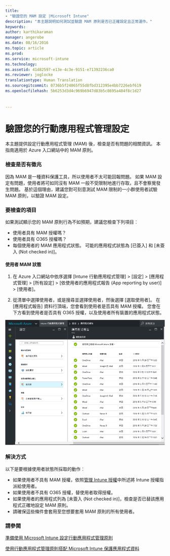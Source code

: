 ```yaml
---
title:
- "驗證您的 MAM 設定 |Microsoft Intune"
description: "本主題說明如何測試並驗證 MAM 原則是否已正確設定且正常運作。"
keywords: 
author: karthikaraman
manager: angerobe
ms.date: 08/16/2016
ms.topic: article
ms.prod: 
ms.service: microsoft-intune
ms.technology: 
ms.assetid: 41d82597-e13e-4c3e-9151-e71392236ca0
ms.reviewer: joglocke
translationtype: Human Translation
ms.sourcegitcommit: 0736b5f24065f55d8fbd312395e4bb7226ebf619
ms.openlocfilehash: 5b6253d3d4c969b6947d83b5c8695a484f8c1d27


---
```


# 驗證您的行動應用程式管理設定

本主題提供設定行動應用程式管理 (MAM) 後，檢查是否有問題的相關資訊。 本指南適用於 Azure 入口網站中的 MAM 原則。

### 檢查是否有徵兆
因為 MAM 是一種資料保護工具，所以使用者不太可能回報問題。 如果 MAM 設定有問題，使用者將可如同沒有 MAM 一般不受限制地進行存取，且不會察覺發生問題。 基於這個理由，建議您對可刻意測試 MAM 限制的一小群使用者試驗 MAM 原則，以驗證 MAM 設定。


### 要檢查的項目

如果測試顯示您的 MAM 原則行為不如預期，建議您檢查下列項目︰

- 使用者具有 MAM 授權嗎？
- 使用者具有 O365 授權嗎？
- 每個使用者的 MAM 應用程式狀態。 可能的應用程式狀態為 [已簽入] 和 [未簽入 (Not checked in)]。

#### 使用者 MAM 狀態
1. 在 Azure 入口網站中依序選擇 [Intune 行動應用程式管理]  >  [設定]  >  [應用程式管理]  >  [所有設定]  >  [依使用者的應用程式報告 (App reporting by user)]  >  [使用者]。

2. 從清單中選擇使用者，或是搜尋並選擇使用者，然後選擇 [選取使用者]。 在 [應用程式報告] 資料行頂端，您會看到使用者是否具有 MAM 授權。 您會在下方看到使用者是否具有 O365 授權，以及使用者所有裝置的應用程式狀態。

![MAM 的應用程式狀態](..\media\ts-mam-user-apps.png) 

### 解決方式
以下是要根據使用者狀態所採取的動作︰

- 如果使用者不具有 MAM 授權，依照[管理 Intune 授權](..\get-started\start-with-a-paid-subscription-to-microsoft-intune)中所述將 Intune 授權指派給使用者。
- 如果使用者不具有 O365 授權，替使用者取得授權。
- 如果使用者的應用程式列為 [未簽入 (Not checked in)]，檢查是否已替該應用程式正確地設定 MAM 原則。
- 請確保這些條件會套用至您想要套用 MAM 原則的所有使用者。

### 請參閱
[準備使用 Microsoft Intune 設定行動應用程式管理原則](..\deploy-use\get-ready-to-configure-mobile-app-management-policies-with-microsoft-intune)

[使用行動應用程式管理原則搭配 Microsoft Intune 保護應用程式資料](..\deploy-use\protect-app-data-using-mobile-app-management-policies-with-microsoft-intune)



<!--HONumber=Oct16_HO1-->



